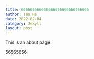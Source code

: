 ```yaml
---
title: 666666666666666666666666666666
author: Tao He
date: 2022-02-04
category: Jekyll
layout: post
---
```


This is an about page.

56565656
